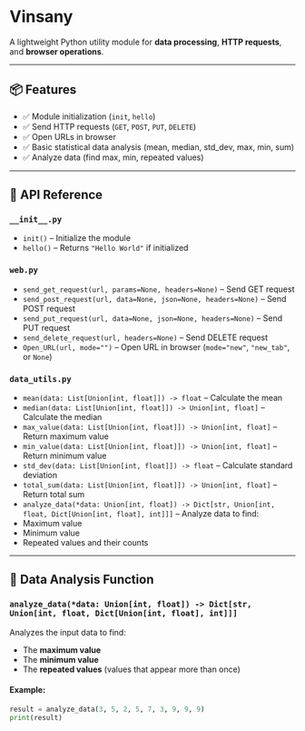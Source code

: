 # Vinsany

A lightweight Python utility module for **data processing**, **HTTP requests**, and **browser operations**.

---

## 📦 Features

- ✅ Module initialization (`init`, `hello`)
- ✅ Send HTTP requests (`GET`, `POST`, `PUT`, `DELETE`)
- ✅ Open URLs in browser
- ✅ Basic statistical data analysis (mean, median, std_dev, max, min, sum)
- ✅ Analyze data (find max, min, repeated values)

---

## 🧩 API Reference

### `__init__.py`

- `init()` – Initialize the module
- `hello()` – Returns `"Hello World"` if initialized

### `web.py`

- `send_get_request(url, params=None, headers=None)` – Send GET request
- `send_post_request(url, data=None, json=None, headers=None)` – Send POST request
- `send_put_request(url, data=None, json=None, headers=None)` – Send PUT request
- `send_delete_request(url, headers=None)` – Send DELETE request
- `Open_URL(url, mode="")` – Open URL in browser (`mode="new"`, `"new_tab"`, or `None`)

### `data_utils.py`

- `mean(data: List[Union[int, float]]) -> float` – Calculate the mean
- `median(data: List[Union[int, float]]) -> Union[int, float]` – Calculate the median
- `max_value(data: List[Union[int, float]]) -> Union[int, float]` – Return maximum value
- `min_value(data: List[Union[int, float]]) -> Union[int, float]` – Return minimum value
- `std_dev(data: List[Union[int, float]]) -> float` – Calculate standard deviation
- `total_sum(data: List[Union[int, float]]) -> Union[int, float]` – Return total sum
- `analyze_data(*data: Union[int, float]) -> Dict[str, Union[int, float, Dict[Union[int, float], int]]]` – Analyze data to find:
- Maximum value
- Minimum value
- Repeated values and their counts

---

## 🧠 Data Analysis Function

### `analyze_data(*data: Union[int, float]) -> Dict[str, Union[int, float, Dict[Union[int, float], int]]]`

Analyzes the input data to find:

- The **maximum value**
- The **minimum value**
- The **repeated values** (values that appear more than once)

#### Example:

```python
result = analyze_data(3, 5, 2, 5, 7, 3, 9, 9, 9)
print(result)